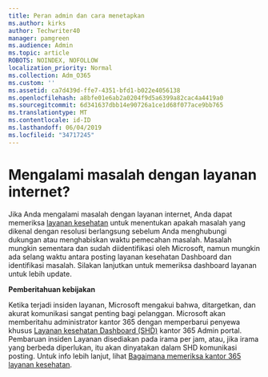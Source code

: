 ```yaml
---
title: Peran admin dan cara menetapkan
ms.author: kirks
author: Techwriter40
manager: pamgreen
ms.audience: Admin
ms.topic: article
ROBOTS: NOINDEX, NOFOLLOW
localization_priority: Normal
ms.collection: Adm_O365
ms.custom: ''
ms.assetid: ca7d439d-ffe7-4351-bfd1-b022e4056138
ms.openlocfilehash: a8bfe01e6ab2a0204f9d5a6399a82cac4a4419a0
ms.sourcegitcommit: 6d341637dbb14e90726a1ce1d68f077ace9bb765
ms.translationtype: MT
ms.contentlocale: id-ID
ms.lasthandoff: 06/04/2019
ms.locfileid: "34717245"
---
```

# <a name="experiencing-problems-with-a-cloud-service"></a>Mengalami masalah dengan layanan internet?

Jika Anda mengalami masalah dengan layanan internet, Anda dapat memeriksa [layanan kesehatan](https://admin.microsoft.com/AdminPortal/Home#/servicehealth) untuk menentukan apakah masalah yang dikenal dengan resolusi berlangsung sebelum Anda menghubungi dukungan atau menghabiskan waktu pemecahan masalah. Masalah mungkin sementara dan sudah diidentifikasi oleh Microsoft, namun mungkin ada selang waktu antara posting layanan kesehatan Dashboard dan identifikasi masalah. Silakan lanjutkan untuk memeriksa dashboard layanan untuk lebih update.

**Pemberitahuan kebijakan**

Ketika terjadi insiden layanan, Microsoft mengakui bahwa, ditargetkan, dan akurat komunikasi sangat penting bagi pelanggan. Microsoft akan memberitahu administrator kantor 365 dengan memperbarui penyewa khusus [Layanan kesehatan Dashboard (SHD)](https://admin.microsoft.com/AdminPortal/Home#/servicehealth) kantor 365 Admin portal. Pembaruan insiden Layanan disediakan pada irama per jam, atau, jika irama yang berbeda diperlukan, itu akan dinyatakan dalam SHD komunikasi posting. Untuk info lebih lanjut, lihat [Bagaimana memeriksa kantor 365 layanan kesehatan](https://docs.microsoft.com/en-us/office365/enterprise/view-service-health).


